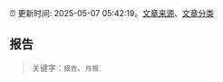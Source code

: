 :alarm_clock: 更新时间: 2025-05-07 05:42:19。[文章来源](/README.md)、[文章分类](/TAGS.md)

## 报告


> 关键字：`报告`、`月报`



